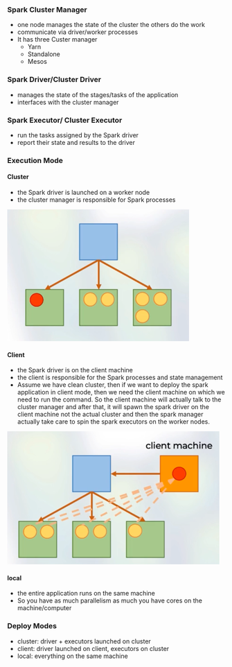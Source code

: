

### Spark Cluster Manager

- one node manages the state of the cluster the others do the work
- communicate via driver/worker processes
- It has three Custer manager
  - Yarn
  - Standalone
  - Mesos

### Spark Driver/Cluster Driver
- manages the state of the stages/tasks of the application
- interfaces with the cluster manager

### Spark Executor/ Cluster Executor
- run the tasks assigned by the Spark driver
- report their state and results to the driver

### Execution Mode

#### Cluster
- the Spark driver is launched on a worker node
- the cluster manager is responsible for Spark processes

![img.png](img.png)

#### Client
- the Spark driver is on the client machine
- the client is responsible for the Spark processes and state management
- Assume we have clean cluster, then if we want to deploy the spark application
in client mode, then we need the client machine on which we need to run the command.
So the client machine will actually talk to the cluster manager and after that, it will spawn the spark driver on the client machine
not the actual cluster and then the spark manager actually take care to spin the spark executors on the worker nodes.

![img_1.png](img_1.png)

#### local
- the entire application runs on the same machine
- So you have as much parallelism as much you have cores on the machine/computer

### Deploy Modes
- cluster: driver + executors launched on cluster
- client: driver launched on client, executors on cluster
- local: everything on the same machine